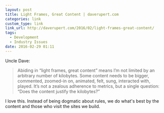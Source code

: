 ```yaml
---
layout: post
title: Light Frames, Great Content | daverupert.com
categories: link
custom_type: link
link_url: http://daverupert.com/2016/02/light-frames-great-content/
tags:
  - Development
  - Industry Issues
date: 2016-02-29 01:11
---
```

Uncle Dave:

>Abiding in “light frames, great content” means I’m not limited by an arbitrary number of kilobytes. Some content needs to be bigger, commented, zoomed-in on, animated, felt, sung, interacted with, played. It’s not a zealous adherence to metrics, but a single question: “Does the content justify the kilobytes?”

I love this. Instead of being dogmatic about rules, we do what's best by the content and those who visit the sites we build.